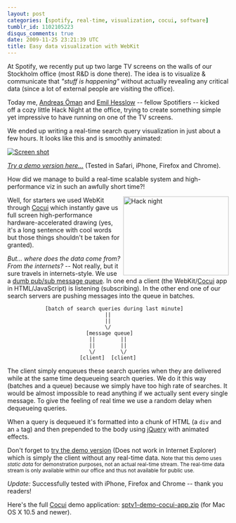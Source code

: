 ```yaml
---
layout: post
categories: [spotify, real-time, visualization, cocui, software]
tumblr_id: 1102105223
disqus_comments: true
date: 2009-11-25 23:21:39 UTC
title: Easy data visualization with WebKit
---
```


At Spotify, we recently put up two large TV screens on the walls of our Stockholm office (most R&D is done there). The idea is to visualize & communicate that *"stuff is happening"* without actually revealing any critical data (since a lot of external people are visiting the office).

Today me, [Andreas Öman](http://www.lonelycoder.com/) and [Emil Hesslow](http://hesslow.se/) -- fellow Spotifiers -- kicked off a cozy little Hack Night at the office, trying to create something simple yet impressive to have running on one of the TV screens.

We ended up writing a real-time search query visualization in just about a few hours. It looks like this and is smoothly animated:

[<img src="http://farm3.static.flickr.com/2683/4134842328_5f28afb5c9_b.jpg" alt="Screen shot">](http://hunch.se/tmp/091126-sptv1demo/)

*[Try a demo version here...](http://hunch.se/tmp/091126-sptv1demo/)* (Tested in Safari, iPhone, Firefox and Chrome).

How did we manage to build a real-time scalable system and high-performance viz in such an awfully short time?!

<img src="http://farm3.static.flickr.com/2509/4134104571_69eda37643_m.jpg" width="240" height="180" alt="Hack night" align="right" title="Hacking in style with lit candles and beer">Well, for starters we used WebKit through [Cocui](http://rsms.me/2009/09/16/introduction-to-cocui.html) which instantly gave us full screen high-performance hardware-accelerated drawing (yes, it's a long sentence with cool words but those things shouldn't be taken for granted).

*But... where does the data come from? From the internets?* -- Not really, but it sure travels in internets-style. We use a [dumb pub/sub message queue](/2009/10/comethttp-push-with-nginx). In one end a client (the WebKit/[Cocui](/2009/09/introduction-to-cocui) app in HTML/JavaScript) is listening (subscribing). In the other end one of our search servers are pushing messages into the queue in batches.

              	[batch of search queries during last minute]
              	                   ||
              	                   ||
              	                   \/
              	             [message queue]
              	              ||        ||
              	              ||        ||
              	              \/        \/
              	           [client]  [client]

The client simply enqueues these search queries when they are delivered while at the same time dequeueing search queries. We do it this way (batches and a queue) because we simply have too high rate of searches. It would be almost impossible to read anything if we actually sent every single message. To give the feeling of real time we use a random delay when dequeueing queries.

When a query is dequeued it's formatted into a chunk of HTML (a `div` and an `a` tag) and then prepended to the body using [jQuery](http://jquery.com/) with animated effects.

Don't forget to [try the demo version](http://hunch.se/tmp/091126-sptv1demo/) (Does not work in Internet Explorer) which is simply the client without any real-time data. <small>Note that this demo uses *static data* for demonstration purposes, not an actual real-time stream. The real-time data stream is only available within our office and thus not available for public use.</small>

*Update:* Successfully tested with iPhone, Firefox and Chrome -- thank you readers!

Here's the full [Cocui](/2009/09/introduction-to-cocui) demo application: [sptv1-demo-cocui-app.zip](http://hunch.se/tmp/091126-sptv1demo/sptv1-demo-cocui-app.zip) (for Mac OS X 10.5 and newer).
